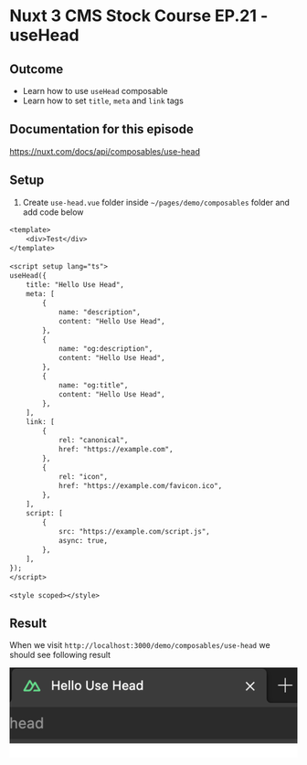 # Nuxt 3 CMS Stock Course EP.21 - useHead

## Outcome

-   Learn how to use `useHead` composable
-   Learn how to set `title`, `meta` and `link` tags

## Documentation for this episode

https://nuxt.com/docs/api/composables/use-head

## Setup

1. Create `use-head.vue` folder inside `~/pages/demo/composables` folder and add code below

```vue
<template>
    <div>Test</div>
</template>

<script setup lang="ts">
useHead({
    title: "Hello Use Head",
    meta: [
        {
            name: "description",
            content: "Hello Use Head",
        },
        {
            name: "og:description",
            content: "Hello Use Head",
        },
        {
            name: "og:title",
            content: "Hello Use Head",
        },
    ],
    link: [
        {
            rel: "canonical",
            href: "https://example.com",
        },
        {
            rel: "icon",
            href: "https://example.com/favicon.ico",
        },
    ],
    script: [
        {
            src: "https://example.com/script.js",
            async: true,
        },
    ],
});
</script>

<style scoped></style>
```

## Result

When we visit `http://localhost:3000/demo/composables/use-head` we should see following result

![Result](./images/ep21/result1.png)
